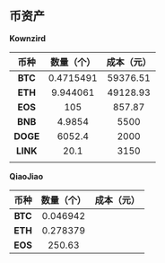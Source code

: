 ## 币资产

**Kownzird**


| **币种** | **数量（个）** | **成本（元）** |
| :-------------: | :------------: | :------------: |
| **BTC**  |   0.4715491   |    59376.51    |
| **ETH**  |   9.944061   |    49128.93    |
| **EOS**  |      105      |     857.87     |
| **BNB**  |   4.9854   |      5500      |
| **DOGE** |    6052.4    |       2000       |
| **LINK** |      20.1      |      3150      |
|          |                |                |



**QiaoJiao**

| **币种** | **数量（个）** | 成本（元） |
| :------: | :------------: | :--------: |
| **BTC**  |    0.046942    |            |
| **ETH**  |    0.278379    |            |
| **EOS**  |     250.63     |            |
